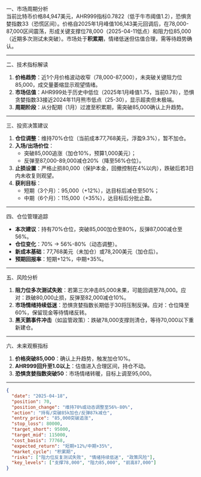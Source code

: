 一、市场周期分析  
当前比特币价格84,947美元，AHR999指标0.7822（低于牛市阈值1.2），恐惧贪婪指数33（恐慌区间）。价格自2025年1月峰值106,143美元回调后，在78,000-87,000区间震荡，形成关键支撑位78,000（2025-04-11低点）和阻力位85,000（近期多次测试未突破）。市场处于**积累期**，情绪低迷但估值合理，需等待趋势确认。

---

二、技术指标解读  
1. **价格趋势**：近1个月价格波动收窄（78,000-87,000），未突破关键阻力位85,000，成交量萎缩显示观望情绪。  
2. **市场估值**：AHR999处于历史中低位（2025年1月峰值1.75，当前0.78），恐惧贪婪指数33接近2024年11月熊市低点（25-30），显示超卖但未极端。  
3. **周期阶段**：从分配期（1月）过渡至积累期，需突破85,000确认上升趋势。  

---

三、投资决策建议  
1. **仓位调整**：维持70%仓位（当前成本77,768美元，浮盈9.3%），暂不加仓。  
2. **入场/出场价位**：  
   - 突破85,000追涨（加仓10%，预算1,000美元）；  
   - 反弹至87,000-89,000减仓20%（降至56%仓位）。  
3. **止损设置**：严格止损80,000（保护本金，回撤控制在4%以内），跌破后若3日内未收复则观望。  
4. **获利目标**：  
   - 短期（3个月）：95,000（+12%），达目标后减仓至50%；  
   - 中期（6个月）：115,000（+35%），达目标后分批止盈。  

---

四、仓位管理追踪  
- **本次建议**：持有70%仓位，突破85,000加仓至80%，反弹87,000减仓至56%。  
- **仓位变化**：70% → 56%-80%（动态调整）。  
- **新成本基础**：77,768美元（未加仓）或78,200美元（加仓后）。  
- **预期回报率**：短期+12%，中期+35%。  

---

五、风险分析  
1. **阻力位多次测试失败**：若第三次冲击85,000未果，可能回调至78,000。应对：跌破80,000止损，反弹至82,000减仓10%。  
2. **市场情绪持续低迷**：恐惧贪婪指数长期低于30将压制反弹。应对：仓位降至60%，保留现金等待情绪反转。  
3. **黑天鹅事件冲击**（如监管政策）：跌破78,000支撑则清仓，等待70,000以下重新建仓。  

---

六、未来观察指标  
1. **价格突破85,000**：确认上升趋势，触发加仓10%。  
2. **AHR999回升至1.0以上**：估值进入合理区间，持仓不动。  
3. **恐惧贪婪指数突破50**：市场情绪转暖，目标上调至95,000。  

---

```json
{
  "date": "2025-04-18",
  "position": 70,
  "position_change": "维持70%或动态调整至56%-80%",
  "action": "持有/突破85k加仓/反弹87k减仓",
  "entry_price": "85,000突破追涨",
  "stop_loss": 80000,
  "target_short": 95000,
  "target_mid": 115000,
  "cost_basis": 77768,
  "expected_return": "短期+12%/中期+35%",
  "market_cycle": "积累期",
  "risks": ["阻力位反复测试失败", "情绪持续低迷", "政策风险"],
  "key_levels": ["支撑78,000", "阻力85,000", "前高87,000"]
}
```
